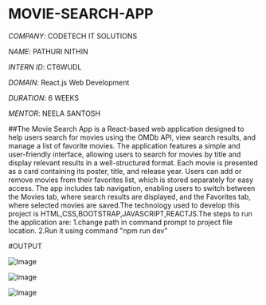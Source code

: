 # MOVIE-SEARCH-APP

*COMPANY*: CODETECH IT SOLUTIONS

*NAME*: PATHURI NITHIN

*INTERN ID*: CT6WUDL

*DOMAIN*: React.js Web Development

*DURATION*: 6 WEEKS

*MENTOR*: NEELA SANTOSH

##The Movie Search App is a React-based web application designed to help users search for movies using the OMDb API, view search results, and manage a list of favorite movies. The application features a simple and user-friendly interface, allowing users to search for movies by title and display relevant results in a well-structured format. Each movie is presented as a card containing its poster, title, and release year. Users can add or remove movies from their favorites list, which is stored separately for easy access.
The app includes tab navigation, enabling users to switch between the Movies tab, where search results are displayed, and the Favorites tab, where selected movies are saved.The technology used to develop this project is HTML,CSS,BOOTSTRAP,JAVASCRIPT,REACTJS.The steps to run the application are:
1.change path in command prompt to project file location.
2.Run it using command "npm run dev"

#OUTPUT

![Image](https://github.com/user-attachments/assets/1838b342-db8b-4829-b093-ce2c80bc64a8)

![Image](https://github.com/user-attachments/assets/e8c0938e-3fe0-4a53-9676-08b0163bec9d)

![Image](https://github.com/user-attachments/assets/d8deb5b5-c8f4-44b9-b5e4-97c6ac81f98e)

